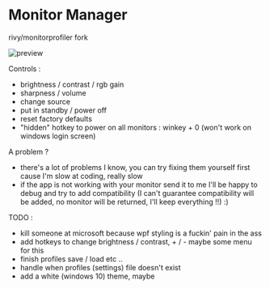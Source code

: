 # Monitor Manager
rivy/monitorprofiler fork

![preview](https://raw.githubusercontent.com/r4dius/monitormanager/master/preview.png)

Controls :
- brightness / contrast / rgb gain
- sharpness / volume
- change source
- put in standby / power off
- reset factory defaults
- "hidden" hotkey to power on all monitors : winkey + 0 (won't work on windows login screen)

A problem ?
- there's a lot of problems I know, you can try fixing them yourself first cause I'm slow at coding, really slow
- if the app is not working with your monitor send it to me I'll be happy to debug and try to add compatibility (I can't guarantee compatibility will be added, no monitor will be returned, I'll keep everything !!) :)

TODO :
- kill someone at microsoft because wpf styling is a fuckin' pain in the ass
- add hotkeys to change brightness / contrast, + / - maybe some menu for this
- finish profiles save / load etc ..
- handle when profiles (settings) file doesn't exist
- add a white (windows 10) theme, maybe
